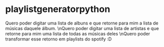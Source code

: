 # playlistgeneratorpython


Quero poder digitar uma lista de albuns e que retorne para mim a lista de músicas daquele álbum.
\nQuero poder digitar uma lista de artistas e que retorne para mim uma lista de todas as músicas deles
\nQuero poder transformar esse retorno em playlists do spotify :D
